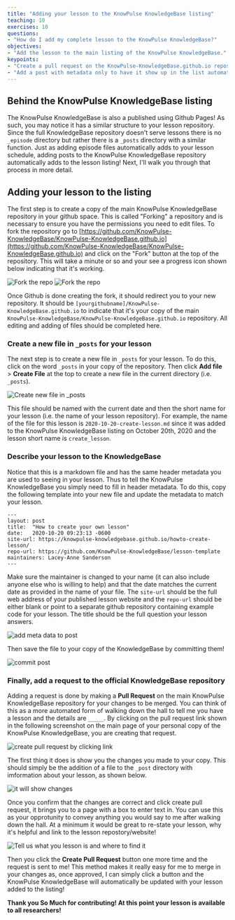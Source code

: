 ```yaml
---
title: "Adding your lesson to the KnowPulse KnowledgeBase listing"
teaching: 10
exercises: 10
questions:
- "How do I add my complete lesson to the KnowPulse KnowledgeBase?"
objectives:
- "Add the lesson to the main listing of the KnowPulse KnowledgeBase."
keypoints:
- "Create a pull request on the KnowPulse-KnowledgeBase.github.io repository."
- "Add a post with metadata only to have it show up in the list automatically."
---
```


## Behind the KnowPulse KnowledgeBase listing

The KnowPulse KnowledgeBase is also a published using Github Pages! As such, you may notice it has a similar structure to your lesson repository. Since the full KnowledgeBase repository doesn't serve lessons there is no `_episode` directory but rather there is a `_posts` directory with a similar function. Just as adding episode files automatically adds to your lesson schedule, adding posts to the KnowPulse KnowledgeBase repository automatically adds to the lesson listing! Next, I'll walk you through that process in more detail.

## Adding your lesson to the listing

The first step is to create a copy of the main KnowPulse KnowledgeBase repository in your github space. This is called "Forking" a repository and is necessary to ensure you have the permissions you need to edit files. To fork the repository go to [https://github.com/KnowPulse-KnowledgeBase/KnowPulse-KnowledgeBase.github.io](https://github.com/KnowPulse-KnowledgeBase/KnowPulse-KnowledgeBase.github.io) and click on the "Fork" button at the top of the repository. This will take a minute or so and your see a progress icon shown below indicating that it's working.

![Fork the repo](../fig/create_lesson-step6-1.png)
![Fork the repo](../fig/create_lesson-step6-2.png)

Once Github is done creating the fork, it should redirect you to your new repository. It should be `[yourgithubname]/KnowPulse-KnowledgeBase.github.io` to indicate that it's your copy of the main `KnowPulse-KnowledgeBase/KnowPulse-KnowledgeBase.github.io` repository. All editing and adding of files should be completed here.

### Create a new file in `_posts` for your lesson

The next step is to create a new file in `_posts` for your lesson. To do this, click on the word `_posts` in your copy of the repository. Then click **Add file** > **Create File** at the top to create a new file in the current directory (i.e. `_posts`).

![Create new file in _posts](../fig/create_lesson-step6-3.png)

This file should be named with the current date and then the short name for your lesson (i.e. the name of your lesson repository). For example, the name of the file for this lesson is `2020-10-20-create-lesson.md` since it was added to the KnowPulse KnowledgeBase listing on October 20th, 2020 and the lesson short name is `create_lesson`. 

### Describe your lesson to the KnowledgeBase

Notice that this is a markdown file and has the same header metadata you are used to seeing in your lesson. Thus to tell the KnowPulse KnowledgeBase you simply need to fill in header metadata. To do this, copy the following template into your new file and update the metadata to match your lesson.

```
---
layout: post
title:  "How to create your own lesson"
date:   2020-10-20 09:23:13 -0600
site-url: https://knowpulse-knowledgebase.github.io/howto-create-lesson/
repo-url: https://github.com/KnowPulse-KnowledgeBase/lesson-template
maintainers: Lacey-Anne Sanderson
---
```

Make sure the maintainer is changed to your name (it can also include anyone else who is willing to help) and that the date matches the current date as provided in the name of your file. The `site-url` should be the full web address of your published lesson website and the `repo-url` should be either blank or point to a separate github repository containing example code for your lesson. The title should be the full question your lesson answers.

![add meta data to post](../fig/create_lesson-step6-4.png)

Then save the file to your copy of the KnowledgeBase by committing them!

![commit post](../fig/create_lesson-step6-5.png)

### Finally, add a request to the official KnowledgeBase repository

Adding a request is done by making a **Pull Request** on the main KnowPulse KnowledgeBase repository for your changes to be merged. You can think of this as a more automated form of walking down the hall to tell me you have a lesson and the details are `_____`. By clicking on the pull request link shown in the following screenshot on the main page of your personal copy of the KnowPulse KnowledgeBase, you are creating that request.

![create pull request by clicking link](../fig/create_lesson-step6-6.png)

The first thing it does is show you the changes you made to your copy. This should simply be the addition of a file to the `_post` directory with imformation about your lesson, as shown below.

![it will show changes](../fig/create_lesson-step6-7.png)

Once you confirm that the changes are correct and click create pull request, it brings you to a page with a box to enter text in. You can use this as your opprotunity to convey anything you would say to me after walking down the hall. At a minimum it would be great to re-state your lesson, why it's helpful and link to the lesson repostory/website!

![Tell us what you lesson is and where to find it](../fig/create_lesson-step6-8.png)

Then you click the **Create Pull Request** button one more time and the request is sent to me! This method makes it really easy for me to merge in your changes as, once approved, I can simply click a button and the KnowPulse KnowledgeBase will automatically be updated with your lesson added to the listing!

**Thank you So Much for contributing! At this point your lesson is available to all researchers!**
